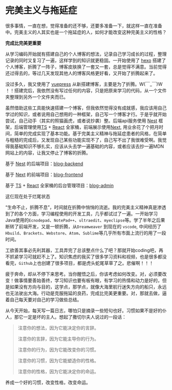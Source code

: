 # 完美主义与拖延症

很多事情，一直在想，觉得准备的还不够，还要多准备一下，就这样一直在准备中。完美主义的人其实也是一个拖延症的人，如何才能改变这种完美主义的性格？

**完成比完美更重要**

从学习编码开始就有搭建自己的个人博客的想法，记录自己学习成长的过程，整理记录的同时又复习了一遍，这样学到的知识就更稳固。一开始使用了 [hexo](https://hexo.io/) 搭建了个人博客，折腾了一阵子，博客皮肤换了一套又一套，总是觉得不满意。当前觉得还过得去的，等过几天发现其他人的博客风格更好看，又开始了折腾起来了。

没过多久，我又使用了 [vuepress](https://v1.vuepress.vuejs.org/zh/) 从新搭建博客，主要是为了折腾。W(￣_￣)W ！！搭建完后，我依然没有写过任何的内容，只是把原来学习的代码，从一个文件夹整理到另外一个文件夹而已。

虽然借助这些工具能快速搭建一个博客，但我依然觉得没有成就感，我应该用自己学过的知识，或者说用自己想用的一种框架，自己写一个博客才行。于是乎就开始尝试，自己动手（其实的照猫画虎，或者说抄袭）整。后端api服务使用 [Nest](https://docs.nestjs.com/) 框架，后端管理使用[TS](https://www.tslang.cn/index.html)  +  [React](https://react.docschina.org/) 全家桶，前端展示使用[Next](https://zh.nuxtjs.org/), 用业余花了个把月时间，简单的完成实现了基本功能。基于完美主义精神与拖延症患者的风格，在简单与粗糙的完成后，又发现自己某些功能实现不了，自己写不出了我很难受啊。我觉得我基础知识不够扎实，应该从头去学一遍基础的内容，或者应该去抄一遍MDN网站上的内容，让我又停止了博客的折腾。

基于 [Nest](https://docs.nestjs.com/) 的后端项目：[blog-backend](https://github.com/lyz1948/blog-backend)

基于 [Next](https://zh.nuxtjs.org/) 的前端项目：[blog-frontend](https://github.com/lyz1948/blog-frontend)

基于 [TS](https://www.tslang.cn/index.html)  +  [React](https://react.docschina.org/) 全家桶的后台管理项目：[blog-admin](https://github.com/lyz1948/blog-admin)

这仨现在处于烂尾状态

“生命不止，折腾不息”，时间就在折腾中悄悄的流逝。我的完美主义精神真是渗透到了的各个方面，学习编程使用的开发工具，几乎都试过了一遍。一开始学习Java使用的`Ecnodepad`、`NotePad++`、`ultraedit`、`myeclipse`等。学了半年之后果断转了前端开发，又是一顿折腾，从`Dreamweaver` 到现在的 `vscode`, 中间经历了`Hbuild`、`Brackets`、`Webstore`、`Atom`、`Sublime`等几乎所有市面上流行的用了一段时间。

工欲善其事必先利其器，工具弄完了总该整点什么了吧？那就开始coding吧，再不抓紧学习可就赶不上了。知识焦虑的我买了很多学习资料和视频，也是很多都没看完，`Github`上也创建了很多项目，都是虎头蛇尾草草了之。悲催啊！！！

疲于奔命，却从不停下来思考。当你醒悟之后，你该考虑如何改变。对，必须要改变！做事情要善始善终，学习知识也要有板有眼，有学习的热情和动力是好的，但是如果没有方向与目的，这学点，那学点，就像大海里航行迷失方向的船只，永远也无法驶出大海。行动是克服拖延的良药，完成比完美更重要。对，那就去做，逼着自己每天要对自己的学习做些总结。

从今天开始，每天写一篇日志，哪怕只是摘录一些短句也好。习惯如果不是好的仆人，那它一定是坏的主人。想起了撒切尔夫人说过的一段话：
> 注意你的想法，因为它能决定你的言辞。
>
> 注意你的言辞，因为它能主导你的行为。
>
> 注意你的行为，因为它能改变你的习惯。
>
> 注意你的习惯，因为它能塑造你的性格。
>
> 注意你的性格，因为它能决定你的命运。

养成一个好的习惯，改变性格，改变命运。

